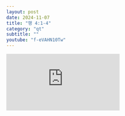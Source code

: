 ```yaml
---
layout: post
date: 2024-11-07
title: "행 4:1-4"
category: "qt"
subtitle: ""
youtube: "f-eVAHN10Tw"
---
```


<div class="youtube margin-large">
    <iframe src="https://www.youtube.com/embed/f-eVAHN10Tw" title="YouTube video player" frameborder="0" allow="accelerometer; autoplay; clipboard-write; encrypted-media; gyroscope; picture-in-picture; web-share" allowfullscreen></iframe>
</div>

